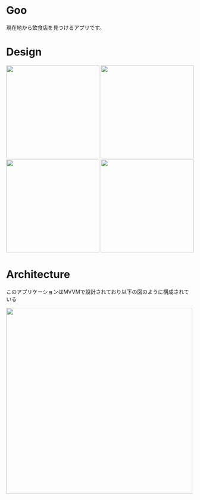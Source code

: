 # Goo

現在地から飲食店を見つけるアプリです。

# Design

<img src="https://user-images.githubusercontent.com/38370581/82757468-9f2c2f00-9e1b-11ea-9df0-ae7d5d357308.png" width="250px" /> <img src="https://user-images.githubusercontent.com/38370581/82757469-9f2c2f00-9e1b-11ea-808b-53ed95d25314.png" width="250px" />  
<img src="https://user-images.githubusercontent.com/38370581/82757470-9fc4c580-9e1b-11ea-9510-099eb0aaaf17.png" width="250px" /> <img src="https://user-images.githubusercontent.com/38370581/82757471-a05d5c00-9e1b-11ea-88d4-f25ed2cb9509.png" width="250px">

# Architecture

このアプリケーションはMVVMで設計されており以下の図のように構成されている

<img src="https://user-images.githubusercontent.com/38370581/83038769-4e654200-a078-11ea-9d26-0d7ca5b1c338.png" width="500px"/>

